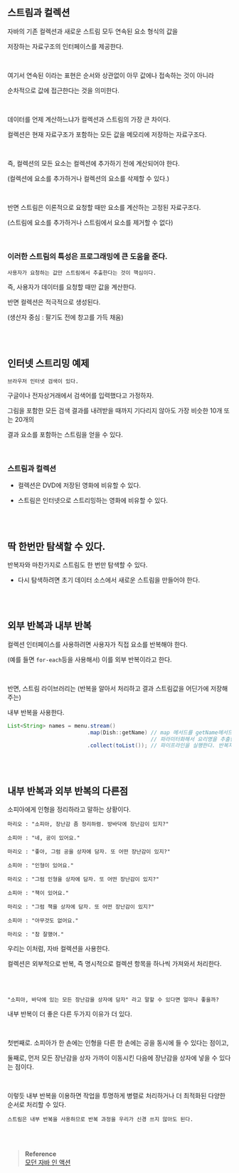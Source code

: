 ## 스트림과 컬렉션

자바의 기존 컬렉션과 새로운 스트림 모두 연속된 요소 형식의 값을 

저장하는 자료구조의 인터페이스를 제공한다. 

<br/>

여기서 연속된 이라는 표현은 순서와 상관없이 아무 값에나 접속하는 것이 아니라 

순차적으로 값에 접근한다는 것을 의미한다. 

<br/>

데이터를 언제 계산하느냐가 컬렉션과 스트림의 가장 큰 차이다.

컬렉션은 현재 자료구조가 포함하는 모든 값을 메모리에 저장하는 자료구조다.

<br/>

즉, 컬렉션의 모든 요소는 컬렉션에 추가하기 전에 계산되어야 한다.

(컬렉션에 요소를 추가하거나 컬렉션의 요소를 삭제할 수 있다.)

<br/>

반면 스트림은 이론적으로 요청할 때만 요소를 계산하는 고정된 자료구조다.

(스트림에 요소를 추가하거나 스트림에서 요소를 제거할 수 없다)


<br/>

### 이러한 스트림의 특성은 프로그래밍에 큰 도움을 준다.

```
사용자가 요청하는 값만 스트림에서 추출한다는 것이 핵심이다.
```

즉, 사용자가 데이터를 요청할 때만 값을 계산한다.

반면 컬렉션은 적극적으로 생성된다.

(생산자 중심 : 팔기도 전에 창고를 가득 채움)

<br/><br/>

## 인터넷 스트리밍 예제

```
브라우저 인터넷 검색이 있다.
```

구글이나 전자상거래에서 검색어를 입력했다고 가정하자.

그림을 포함한 모든 검색 결과를 내려받을 때까지 기다리지 않아도 가장 비슷한 10개 또는 20개의 

결과 요소를 포함하는 스트림을 얻을 수 있다.

<br/>

### 스트림과 컬렉션

- 컬렉션은 DVD에 저장된 영화에 비유할 수 있다.

- 스트림은 인터넷으로 스트리밍하는 영화에 비유할 수 있다.

<br/><br/>

## 딱 한번만 탐색할 수 있다.

반복자와 마찬가지로 스트림도 한 번만 탐색할 수 있다.

- 다시 탐색하려면 초기 데이터 소스에서 새로운 스트림을 만들어야 한다.

<br/><br/>

## 외부 반복과 내부 반복

컬렉션 인터페이스를 사용하려면 사용자가 직접 요소를 반복해야 한다.

(예를 들면 `for-each`등을 사용해서) 이를 외부 반복이라고 한다.

<br/>

반면, 스트림 라이브러리는 (반복을 알아서 처리하고 결과 스트림값을 어딘가에 저장해주는)

내부 반복을 사용한다.

```java
List<String> names = menu.stream()
				         .map(Dish::getName) // map 메서드를 getName메서드로 
				                             // 파라미터화해서 요리명을 추출한다.
			             .collect(toList()); // 파이프라인을 실행한다. 반복자는 필요없다.
```

<br/><br/>

## 내부 반복과 외부 반복의 다른점

소피아에게 인형을 정리하라고 말하는 상황이다.

```
마리오 : "소피아, 장난감 좀 정리하렴. 방바닥에 장난감이 있지?"

소피아 : "네, 공이 있어요."

마리오 : "좋아, 그럼 공을 상자에 담자. 또 어떤 장난감이 있지?"

소피아 : "인형이 있어요."

마리오 : "그럼 인형을 상자에 담자. 또 어떤 장난감이 있지?"

소피아 : "책이 있어요."

마리오 : "그럼 책을 상자에 담자. 또 어떤 장난감이 있지?"

소피아 : "아무것도 없어요."

마리오 : "참 잘했어."
```

우리는 이처럼, 자바 컬렉션을 사용한다.

컬렉션은 외부적으로 반복, 즉 명시적으로 컬렉션 항목을 하나씩 가져와서 처리한다.

<br/><br/>


```
"소피아, 바닥에 있는 모든 장난감을 상자에 담자" 라고 말할 수 있다면 얼마나 좋을까?
```

내부 반복이 더 좋은 다른 두가지 이유가 더 있다.

<br/>

첫번째로. 소피아가 한 손에는 인형을 다른 한 손에는 공을 동시에 들 수 있다는 점이고,

둘째로, 먼저 모든 장난감을 상자 가까이 이동시킨 다음에 장난감을 상자에 넣을 수 있다는 점이다.

<br/>

이렇듯 내부 반복을 이용하면 작업을 투명하게 병렬로 처리하거나 더 최적화된 다양한 순서로 처리할 수 있다.

```
스트림은 내부 반복을 사용하므로 반복 과정을 우리가 신경 쓰지 않아도 된다.
```

<br/><br/>

>**Reference** 
> <br/> [모던 자바 인 액션](http://www.yes24.com/Product/Goods/77125987)